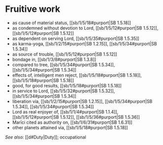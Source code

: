 # Fruitive work

* as cause of material status, [[sb/1/5/18#purport|SB 1.5.18]]
* as condemned without devotion to Lord, [[sb/1/5/12#purport|SB 1.5.12]], [[sb/1/5/12#purport|SB 1.5.12]]
* as dependent on serving Lord, [[sb/1/5/35#purport|SB 1.5.35]]
* as karma-yoga, [[sb/1/2/15#purport|SB 1.2.15]], [[sb/1/5/34#purport|SB 1.5.34]]
* as source of trouble, [[sb/1/5/12#purport|SB 1.5.12]]
* bondage in, [[sb/1/3/8#purport|SB 1.3.8]]
* compared to tree, [[sb/1/5/34#purport|SB 1.5.34]], [[sb/1/5/34#purport|SB 1.5.34]]
* effects of, intelligent men reject, [[sb/1/5/18#purport|SB 1.5.18]], [[sb/1/5/18#purport|SB 1.5.18]]
* good, for good results, [[sb/1/5/18#purport|SB 1.5.18]]
* in service to Lord, [[sb/1/5/32#purport|SB 1.5.32]], [[sb/1/5/34#purport|SB 1.5.34]]
* liberation via, [[sb/1/2/15#purport|SB 1.2.15]], [[sb/1/5/34#purport|SB 1.5.34]], [[sb/1/5/34#purport|SB 1.5.34]]
* Lord as real enjoyer of, [[sb/1/1/4#purport|SB 1.1.4]], [[sb/1/5/12#purport|SB 1.5.12]], [[sb/1/5/36#purport|SB 1.5.36]]
* Marīci cited as authority on, [[sb/1/6/31#purport|SB 1.6.31]]
* other planets attained via, [[sb/1/5/18#purport|SB 1.5.18]]

*See also:* [[d#Duty|Duty]]; occupational
